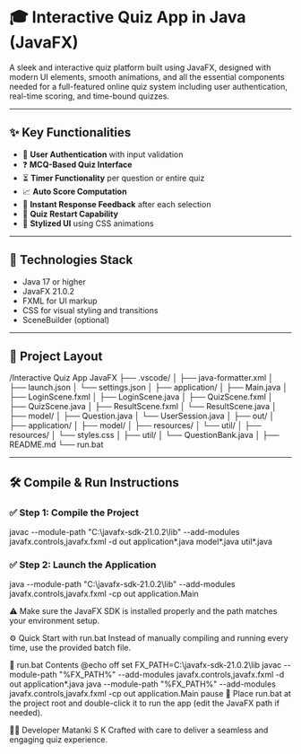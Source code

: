 # 🎓 Interactive Quiz App in Java (JavaFX)

A sleek and interactive quiz platform built using JavaFX, designed with modern UI elements, smooth animations, and all the essential components needed for a full-featured online quiz system including user authentication, real-time scoring, and time-bound quizzes.

---

## ✨ Key Functionalities

- 🔐 **User Authentication** with input validation  
- ❓ **MCQ-Based Quiz Interface**  
- ⏳ **Timer Functionality** per question or entire quiz  
- 📈 **Auto Score Computation**  
- 🧠 **Instant Response Feedback** after each selection  
- 🔄 **Quiz Restart Capability**  
- 🎨 **Stylized UI** using CSS animations  

---

## 🧰 Technologies Stack

- Java 17 or higher  
- JavaFX 21.0.2  
- FXML for UI markup  
- CSS for visual styling and transitions  
- SceneBuilder (optional)

---

## 📁 Project Layout

/Interactive Quiz App JavaFX
├── .vscode/
│ ├── java-formatter.xml
│ ├── launch.json
│ └── settings.json
│
├── application/
│ ├── Main.java
│ ├── LoginScene.fxml
│ ├── LoginScene.java
│ ├── QuizScene.fxml
│ ├── QuizScene.java
│ ├── ResultScene.fxml
│ └── ResultScene.java
│
├── model/
│ ├── Question.java
│ └── UserSession.java
│
├── out/
│ ├── application/
│ ├── model/
│ ├── resources/
│ └── util/
│
├── resources/
│ └── styles.css
│
├── util/
│ └── QuestionBank.java
│
├── README.md
└── run.bat


---

## 🛠️ Compile & Run Instructions

### ✅ Step 1: Compile the Project

javac --module-path "C:\javafx-sdk-21.0.2\lib" --add-modules javafx.controls,javafx.fxml -d out application\*.java model\*.java util\*.java

### ✅ Step 2: Launch the Application
java --module-path "C:\javafx-sdk-21.0.2\lib" --add-modules javafx.controls,javafx.fxml -cp out application.Main

⚠️ Make sure the JavaFX SDK is installed properly and the path matches your environment setup.

⚙️ Quick Start with run.bat
Instead of manually compiling and running every time, use the provided batch file.

📂 run.bat Contents
@echo off
set FX_PATH=C:\javafx-sdk-21.0.2\lib
javac --module-path "%FX_PATH%" --add-modules javafx.controls,javafx.fxml -d out application\*.java
java --module-path "%FX_PATH%" --add-modules javafx.controls,javafx.fxml -cp out application.Main
pause
📌 Place run.bat at the project root and double-click it to run the app (edit the JavaFX path if needed).

👩‍💻 Developer
Matanki S K
Crafted with care to deliver a seamless and engaging quiz experience.

